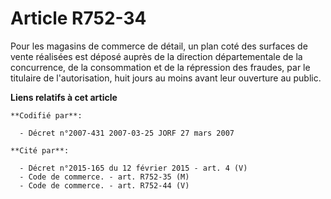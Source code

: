 # Article R752-34

Pour les magasins de commerce de détail, un plan coté des surfaces de vente réalisées est déposé auprès de la direction
départementale de la concurrence, de la consommation et de la répression des fraudes, par le titulaire de l'autorisation,
huit jours au moins avant leur ouverture au public.

**Liens relatifs à cet article**

	**Codifié par**:

	  - Décret n°2007-431 2007-03-25 JORF 27 mars 2007

	**Cité par**:

	  - Décret n°2015-165 du 12 février 2015 - art. 4 (V)
	  - Code de commerce. - art. R752-35 (M)
	  - Code de commerce. - art. R752-44 (V)
